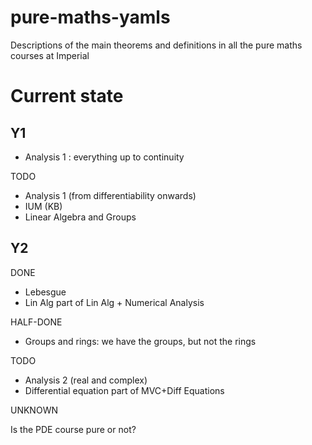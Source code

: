 # pure-maths-yamls

Descriptions of the main theorems and definitions in all the pure maths courses at Imperial

# Current state

## Y1

* Analysis 1 : everything up to continuity

TODO

* Analysis 1 (from differentiability onwards)
* IUM (KB)
* Linear Algebra and Groups


## Y2

DONE

* Lebesgue
* Lin Alg part of Lin Alg + Numerical Analysis

HALF-DONE

* Groups and rings: we have the groups, but not the rings

TODO

* Analysis 2 (real and complex)
* Differential equation part of MVC+Diff Equations

UNKNOWN

Is the PDE course pure or not?
